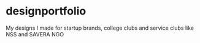 # designportfolio
My designs I made for startup brands, college clubs and service clubs like NSS and SAVERA NGO

